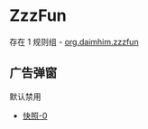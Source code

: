 # ZzzFun

存在 1 规则组 - [org.daimhim.zzzfun](/src/apps/org.daimhim.zzzfun.ts)

## 广告弹窗

默认禁用

- [快照-0](https://i.gkd.li/import/13402608)
